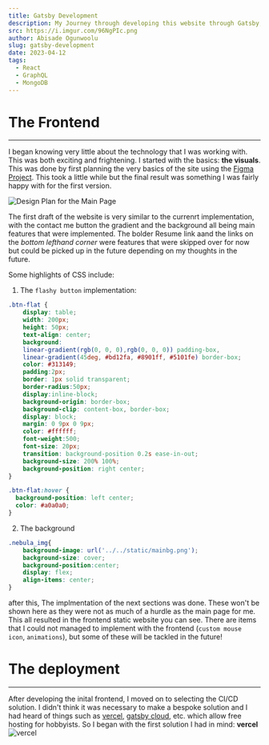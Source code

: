 ```yaml
---
title: Gatsby Development
description: My Journey through developing this website through Gatsby, this includes frontend logic, styling, databases and the general Gatsby annoyances. Join me on my path to creating the very website you read this on.
src: https://i.imgur.com/96NgPIc.png
author: Abisade Ogunwoolu
slug: gatsby-development
date: 2023-04-12
tags:
  - React
  - GraphQL
  - MongoDB
---
```


# **The Frontend**
---
I began knowing very little about the technology that I was working with. This was both exciting and frightening. I started with the basics: **the visuals**. This was done by first planning the very basics of the site using the [Figma Project](https://www.figma.com/file/ZI33nTAw5zaKncs89bsOlw/portfolio-site?node-id=0%3A1&t=P7Unn6dNFH2z3zVa-1). This took a little while but the final result was something I was fairly happy with for the first version.

![Design Plan for the Main Page](https://i.imgur.com/PlztlSR.png)

The first draft of the website is very similar to the currenrt implementation, with the contact me button the gradient and the background all being main features that were implemented. The bolder Resume link aand the links on the _bottom lefthand corner_ were features that were skipped over for now but could be picked up in the future depending on my thoughts in the future. 

Some highlights of CSS include:
1. The `flashy button` implementation:
```css
.btn-flat {
	display: table;
	width: 200px;
	height: 50px;
	text-align: center;
	background:
	linear-gradient(rgb(0, 0, 0),rgb(0, 0, 0)) padding-box,
	linear-gradient(45deg, #bd12fa, #8901ff, #5101fe) border-box;
	color: #313149;
	padding:2px;
	border: 1px solid transparent;
	border-radius:50px;
	display:inline-block;
	background-origin: border-box;
	background-clip: content-box, border-box;
	display: block;
	margin: 0 9px 0 9px;
	color: #ffffff;
	font-weight:500;
	font-size: 20px;
	transition: background-position 0.2s ease-in-out;
	background-size: 200% 100%; 
	background-position: right center;
}

.btn-flat:hover {
  background-position: left center; 
  color: #a0a0a0;
}
```
2. The background
```css
.nebula_img{
	background-image: url('../../static/mainbg.png');
	background-size: cover;
	background-position:center;
	display: flex;
	align-items: center;
}
```
after this, The implmentation of the next sections was done. These won't be shown here as they were not as much of a hurdle as the main page for me. This all resulted in the frontend static website you can see. There are items that I could not managed to implement with the frontend (`custom mouse icon`,  `animations`), but some of these will be tackled in the future! 

# **The deployment**
---
After developing the inital frontend, I moved on to selecting the CI/CD solution. I didn't think it was necessary to make a bespoke solution and I had heard of things such as [vercel](https://vercel.com/), [gatsby cloud](https://www.gatsbyjs.com/), etc. which allow free hosting for hobbyists. So I began with the first solution I had in mind: **vercel**
 ![vercel](https://i.imgur.com/0vytU2y.gif)
